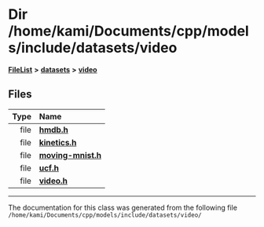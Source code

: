 

# Dir /home/kami/Documents/cpp/models/include/datasets/video



[**FileList**](files.md) **>** [**datasets**](dir_29ff4802398ba4a572b958e731c7adb4.md) **>** [**video**](dir_424049e583f42f721b040286e87ec464.md)












## Files

| Type | Name |
| ---: | :--- |
| file | [**hmdb.h**](hmdb_8h.md) <br> |
| file | [**kinetics.h**](kinetics_8h.md) <br> |
| file | [**moving-mnist.h**](moving-mnist_8h.md) <br> |
| file | [**ucf.h**](ucf_8h.md) <br> |
| file | [**video.h**](datasets_2video_2video_8h.md) <br> |



























































------------------------------
The documentation for this class was generated from the following file `/home/kami/Documents/cpp/models/include/datasets/video/`

